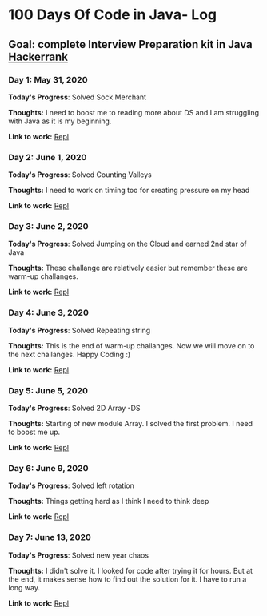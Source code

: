 # 100 Days Of Code in Java- Log
## Goal: complete Interview Preparation kit in Java [Hackerrank](https://www.hackerrank.com/interview/interview-preparation-kit)

### Day 1: May 31, 2020

**Today's Progress**: Solved Sock Merchant

**Thoughts:** I need to boost me to reading more about DS and I am struggling with Java as it is my beginning.

**Link to work:** [Repl](https://repl.it/@RafeeMuhammad/Sock-Merchant)

### Day 2: June 1, 2020

**Today's Progress**: Solved Counting Valleys

**Thoughts:** I need to work on timing too for creating pressure on my head

**Link to work:** [Repl](https://repl.it/@RafeeMuhammad/Counting-Valleys)

### Day 3: June 2, 2020

**Today's Progress**: Solved Jumping on the Cloud and earned 2nd star of Java

**Thoughts:** These challange are relatively easier but remember these are warm-up challanges.

**Link to work:** [Repl](https://repl.it/@RafeeMuhammad/jumping-on-the-clouds#Main.java)

### Day 4: June 3, 2020

**Today's Progress**: Solved Repeating string

**Thoughts:** This is the end of warm-up challanges. Now we will move on to the next challanges. Happy Coding :)

**Link to work:** [Repl](https://repl.it/@RafeeMuhammad/Repeated-String#Main.java)

### Day 5: June 5, 2020

**Today's Progress**: Solved 2D Array -DS

**Thoughts:** Starting of new module Array. I solved the first problem. I need to boost me up.

**Link to work:** [Repl](https://repl.it/@RafeeMuhammad/2d-array-DS#Main.java)

### Day 6: June 9, 2020

**Today's Progress**: Solved left rotation

**Thoughts:** Things getting hard as I think I need to think deep

**Link to work:** [Repl](https://repl.it/@RafeeMuhammad/left-rotation)

### Day 7: June 13, 2020

**Today's Progress**: Solved new year chaos

**Thoughts:** I didn't solve it. I looked for code after trying it for hours. But at the end, it makes sense how to find out the solution for it. I have to run a long way.

**Link to work:** [Repl](https://repl.it/@RafeeMuhammad/new-year-chaos)

